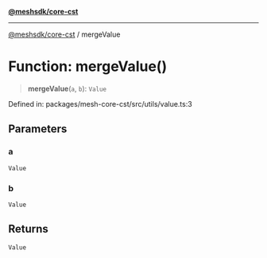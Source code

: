 [**@meshsdk/core-cst**](../README.md)

***

[@meshsdk/core-cst](../globals.md) / mergeValue

# Function: mergeValue()

> **mergeValue**(`a`, `b`): `Value`

Defined in: packages/mesh-core-cst/src/utils/value.ts:3

## Parameters

### a

`Value`

### b

`Value`

## Returns

`Value`
